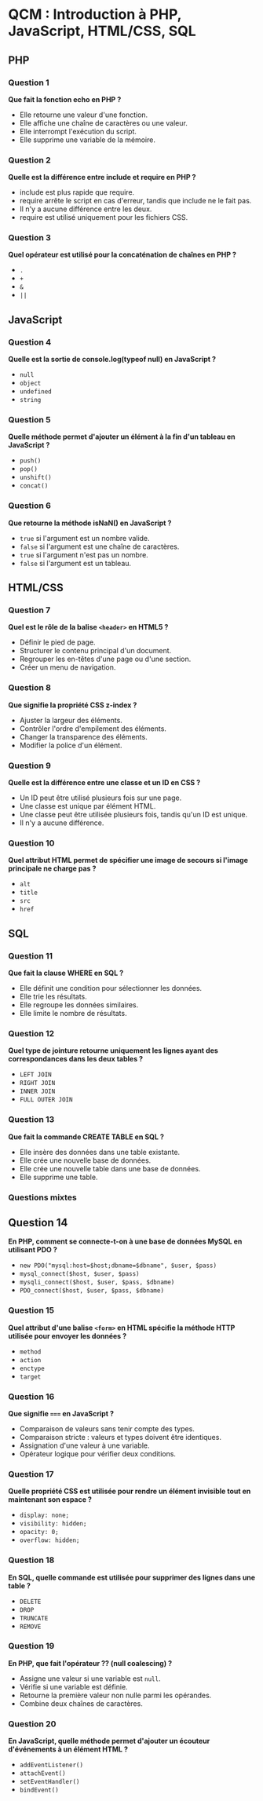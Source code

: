 # QCM : Introduction à PHP, JavaScript, HTML/CSS, SQL
## PHP
### Question 1
**Que fait la fonction echo en PHP ?**

- Elle retourne une valeur d'une fonction.
- Elle affiche une chaîne de caractères ou une valeur.
- Elle interrompt l'exécution du script.
- Elle supprime une variable de la mémoire.
### Question 2
**Quelle est la différence entre include et require en PHP ?**

- include est plus rapide que require.
- require arrête le script en cas d'erreur, tandis que include ne le fait pas.
- Il n'y a aucune différence entre les deux.
- require est utilisé uniquement pour les fichiers CSS.
### Question 3
**Quel opérateur est utilisé pour la concaténation de chaînes en PHP ?**

- `.`
- `+`
- `&`
- `||`
## JavaScript
### Question 4
**Quelle est la sortie de console.log(typeof null) en JavaScript ?**

- `null`
- `object`
- `undefined`
- `string`
### Question 5
**Quelle méthode permet d'ajouter un élément à la fin d'un tableau en JavaScript ?**

- `push()`
- `pop()`
- `unshift()`
- `concat()`
### Question 6
**Que retourne la méthode isNaN() en JavaScript ?**

- `true` si l'argument est un nombre valide.
- `false` si l'argument est une chaîne de caractères.
- `true` si l'argument n'est pas un nombre.
- `false` si l'argument est un tableau.
## HTML/CSS
### Question 7
**Quel est le rôle de la balise `<header>` en HTML5 ?**

- Définir le pied de page.
- Structurer le contenu principal d'un document.
- Regrouper les en-têtes d'une page ou d'une section.
- Créer un menu de navigation.
### Question 8
**Que signifie la propriété CSS z-index ?**

- Ajuster la largeur des éléments.
- Contrôler l'ordre d'empilement des éléments.
- Changer la transparence des éléments.
- Modifier la police d'un élément.
### Question 9
**Quelle est la différence entre une classe et un ID en CSS ?**

- Un ID peut être utilisé plusieurs fois sur une page.
- Une classe est unique par élément HTML.
- Une classe peut être utilisée plusieurs fois, tandis qu'un ID est unique.
- Il n'y a aucune différence.
### Question 10
**Quel attribut HTML permet de spécifier une image de secours si l'image principale ne charge pas ?**

- `alt`
- `title`
- `src`
- `href`
## SQL
### Question 11
**Que fait la clause WHERE en SQL ?**

- Elle définit une condition pour sélectionner les données.
- Elle trie les résultats.
- Elle regroupe les données similaires.
- Elle limite le nombre de résultats.
### Question 12
**Quel type de jointure retourne uniquement les lignes ayant des correspondances dans les deux tables ?**

- `LEFT JOIN`
- `RIGHT JOIN`
- `INNER JOIN`
- `FULL OUTER JOIN`
### Question 13
**Que fait la commande CREATE TABLE en SQL ?**

- Elle insère des données dans une table existante.
- Elle crée une nouvelle base de données.
- Elle crée une nouvelle table dans une base de données.
- Elle supprime une table.
### Questions mixtes
## Question 14
**En PHP, comment se connecte-t-on à une base de données MySQL en utilisant PDO ?**

- `new PDO("mysql:host=$host;dbname=$dbname", $user, $pass)`
- `mysql_connect($host, $user, $pass)`
- `mysqli_connect($host, $user, $pass, $dbname)`
- `PDO_connect($host, $user, $pass, $dbname)`
### Question 15
**Quel attribut d'une balise `<form>` en HTML spécifie la méthode HTTP utilisée pour envoyer les données ?**

- `method`
- `action`
- `enctype`
- `target`
### Question 16
**Que signifie `===` en JavaScript ?**

- Comparaison de valeurs sans tenir compte des types.
- Comparaison stricte : valeurs et types doivent être identiques.
- Assignation d'une valeur à une variable.
- Opérateur logique pour vérifier deux conditions.
### Question 17
**Quelle propriété CSS est utilisée pour rendre un élément invisible tout en maintenant son espace ?**

- `display: none;`
- `visibility: hidden;`
- `opacity: 0;`
- `overflow: hidden;`
### Question 18
**En SQL, quelle commande est utilisée pour supprimer des lignes dans une table ?**

- `DELETE`
- `DROP`
- `TRUNCATE`
- `REMOVE`
### Question 19
**En PHP, que fait l'opérateur ?? (null coalescing) ?**

- Assigne une valeur si une variable est `null`.
- Vérifie si une variable est définie.
- Retourne la première valeur non nulle parmi les opérandes.
- Combine deux chaînes de caractères.
### Question 20
**En JavaScript, quelle méthode permet d'ajouter un écouteur d'événements à un élément HTML ?**

- `addEventListener()`
- `attachEvent()`
- `setEventHandler()`
- `bindEvent()`